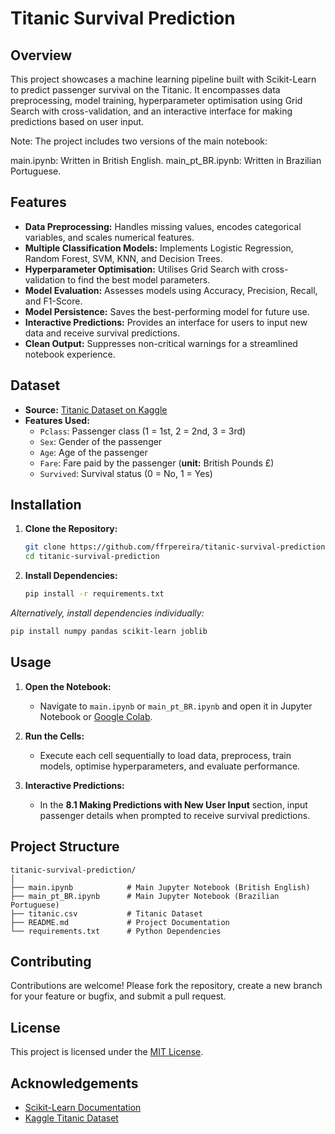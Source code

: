 # Titanic Survival Prediction

## Overview

This project showcases a machine learning pipeline built with Scikit-Learn to predict passenger survival on the Titanic. It encompasses data preprocessing, model training, hyperparameter optimisation using Grid Search with cross-validation, and an interactive interface for making predictions based on user input.

Note: The project includes two versions of the main notebook:

main.ipynb: Written in British English.
main_pt_BR.ipynb: Written in Brazilian Portuguese.

## Features

- **Data Preprocessing:** Handles missing values, encodes categorical variables, and scales numerical features.
- **Multiple Classification Models:** Implements Logistic Regression, Random Forest, SVM, KNN, and Decision Trees.
- **Hyperparameter Optimisation:** Utilises Grid Search with cross-validation to find the best model parameters.
- **Model Evaluation:** Assesses models using Accuracy, Precision, Recall, and F1-Score.
- **Model Persistence:** Saves the best-performing model for future use.
- **Interactive Predictions:** Provides an interface for users to input new data and receive survival predictions.
- **Clean Output:** Suppresses non-critical warnings for a streamlined notebook experience.

## Dataset

- **Source:** [Titanic Dataset on Kaggle](https://www.kaggle.com/c/titanic/data)
- **Features Used:**
  - `Pclass`: Passenger class (1 = 1st, 2 = 2nd, 3 = 3rd)
  - `Sex`: Gender of the passenger
  - `Age`: Age of the passenger
  - `Fare`: Fare paid by the passenger (**unit:** British Pounds £)
  - `Survived`: Survival status (0 = No, 1 = Yes)

## Installation

1. **Clone the Repository:**
   ```bash
   git clone https://github.com/ffrpereira/titanic-survival-prediction.git
   cd titanic-survival-prediction
   ```
2. **Install Dependencies:**
   ```bash
   pip install -r requirements.txt
   ```

*Alternatively, install dependencies individually:*
```bash
pip install numpy pandas scikit-learn joblib
```

## Usage

1. **Open the Notebook:**
   - Navigate to `main.ipynb` or `main_pt_BR.ipynb`  and open it in Jupyter Notebook or [Google Colab](https://colab.research.google.com/).

2. **Run the Cells:**
   - Execute each cell sequentially to load data, preprocess, train models, optimise hyperparameters, and evaluate performance.

3. **Interactive Predictions:**
   - In the **8.1 Making Predictions with New User Input** section, input passenger details when prompted to receive survival predictions.

## Project Structure

```
titanic-survival-prediction/
│
├── main.ipynb            # Main Jupyter Notebook (British English)
├── main_pt_BR.ipynb      # Main Jupyter Notebook (Brazilian Portuguese)
├── titanic.csv           # Titanic Dataset
├── README.md             # Project Documentation
└── requirements.txt      # Python Dependencies
```

## Contributing

Contributions are welcome! Please fork the repository, create a new branch for your feature or bugfix, and submit a pull request.

## License

This project is licensed under the [MIT License](LICENSE).

## Acknowledgements

- [Scikit-Learn Documentation](https://scikit-learn.org/stable/)
- [Kaggle Titanic Dataset](https://www.kaggle.com/c/titanic/data)
